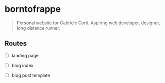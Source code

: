 # borntofrappe

> Personal website for Gabriele Corti. Aspiring web developer, designer, long distance runner.

## Routes

- [ ] landing page

- [ ] blog index

- [ ] blog post template
